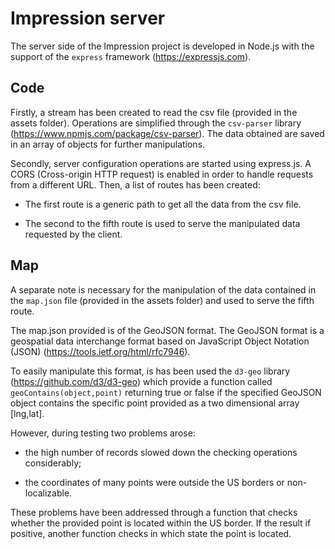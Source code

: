 # Impression server

The server side of the Impression project is developed in Node.js with the support of the `express` framework (https://expressjs.com). 

## Code

Firstly, a stream has been created to read the csv file (provided in the assets folder). Operations are simplified through the `csv-parser` library (https://www.npmjs.com/package/csv-parser). 
The data obtained are saved in an array of objects for further manipulations.

Secondly, server configuration operations are started using express.js. 
A CORS (Cross-origin HTTP request) is enabled in order to handle requests from a different URL. Then, a list of routes has been created: 

- The first route is a generic path to get all the data from the csv file. 

- The second to the fifth route is used to serve the manipulated data requested by the client.

## Map 
A separate note is necessary for the manipulation of the data contained in the `map.json` file (provided in the assets folder) and used to serve the fifth route. 

The map.json provided is of the GeoJSON format. The GeoJSON format is a geospatial data interchange format based on JavaScript Object Notation (JSON) (https://tools.ietf.org/html/rfc7946).

To easily manipulate this format, is has been used the `d3-geo` library (https://github.com/d3/d3-geo) which provide a function called `geoContains(object,point)` returning true or false if the specified GeoJSON object contains the specific point provided as a two dimensional array [lng,lat].

However, during testing two problems arose:

- the high number of records slowed down the checking operations considerably;

- the coordinates of many points were outside the US borders or non-localizable. 
	
These problems have been addressed through a function that checks whether the provided point is located within the US border. If the result if positive, another function checks in which state the point is located. 



